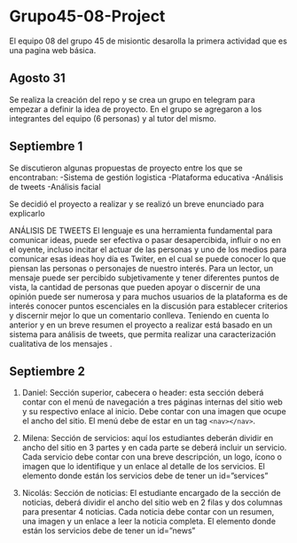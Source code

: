 # Grupo45-08-Project

El equipo 08 del grupo 45 de misiontic desarolla la primera actividad que es una pagina web básica.

## Agosto 31

Se realiza la creación del repo y se crea un grupo en telegram para empezar a definir la idea de proyecto. En el grupo se agregaron a los integrantes del equipo (6 personas) y al tutor del mismo.


## Septiembre 1

Se discutieron algunas propuestas de proyecto entre los que se encontraban:
-Sistema de gestión logistica
-Plataforma educativa
-Análisis de tweets
-Análisis facial

Se decidió el proyecto a realizar y se realizó un breve enunciado para explicarlo

ANÁLISIS DE TWEETS
El lenguaje es una herramienta fundamental  para comunicar ideas, puede ser efectiva o pasar desapercibida, influir o no en el oyente, incluso incitar el actuar de las personas y uno de los medios para comunicar esas ideas hoy día es Twiter, en el cual se puede conocer lo que piensan las personas o personajes de nuestro interés. Para un lector, un mensaje puede ser percibido subjetivamente y tener diferentes puntos de vista, la cantidad de personas que pueden apoyar o discernir de una opinión puede ser numerosa y para muchos usuarios de la plataforma es de interés conocer puntos escenciales en la discusión para establecer criterios y discernir mejor lo que un comentario conlleva. Teniendo en cuenta lo anterior y en un breve resumen el proyecto a realizar está basado en un sistema para análisis de tweets, que permita realizar una caracterización cualitativa de los mensajes .

## Septiembre 2

1. Daniel: Sección superior, cabecera o header: esta sección deberá contar con el menú de navegación a tres páginas internas del sitio web y su respectivo enlace al inicio. Debe contar con una imagen que ocupe el ancho del sitio. El menú debe de estar en un tag `<nav></nav>`.

2. Milena: Sección de servicios: aquí los estudiantes deberán dividir en ancho del sitio en 3 partes y en cada parte se deberá incluir un servicio. Cada servicio debe contar con una breve descripción, un logo, ícono o imagen que lo identifique y un enlace al detalle de los servicios. El elemento donde están los servicios debe de tener un id=”services”

3. Nicolás: Sección de noticias: El estudiante encargado de la sección de noticias, deberá dividir el ancho del sitio web en 2 filas y dos columnas para presentar 4 noticias. Cada noticia debe contar con un resumen, una imagen y un enlace a leer la noticia completa. El elemento donde están los servicios debe de tener un id=”news”
